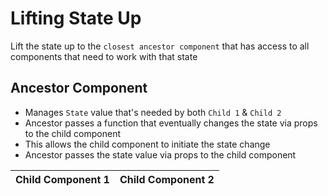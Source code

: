 # Lifting State Up

Lift the state up to the `closest ancestor component` that has access to all components that need to work with that state

## Ancestor Component

-   Manages `State` value that's needed by both `Child 1` & `Child 2`
-   Ancestor passes a function that eventually changes the state via props to the child component
-   This allows the child component to initiate the state change
-   Ancestor passes the state value via props to the child component

| Child Component 1 | Child Component 2 |
| ----------------- | ----------------- |
